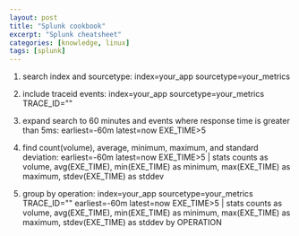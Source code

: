 ```yaml
---
layout: post
title: "Splunk cookbook"
excerpt: "Splunk cheatsheet"
categories: [knowledge, linux]
tags: [splunk]
---
```



1. search index and sourcetype: index=your_app sourcetype=your_metrics

2. include traceid events: index=your_app sourcetype=your_metrics
TRACE_ID="<traceid>"

3. expand search to 60 minutes and events where response time is greater than
5ms:  earliest=-60m latest=now EXE_TIME>5

4. find count(volume), average, minimum, maximum, and standard deviation: 
earliest=-60m latest=now EXE_TIME>5 | stats counts as volume, avg(EXE_TIME),
min(EXE_TIME) as minimum, max(EXE_TIME) as maximum, stdev(EXE_TIME) as stddev

5. group by operation:  index=your_app sourcetype=your_metrics
TRACE_ID="<traceid>" earliest=-60m latest=now EXE_TIME>5 | stats counts as volume, avg(EXE_TIME),
min(EXE_TIME) as minimum, max(EXE_TIME) as maximum, stdev(EXE_TIME) as stddev
by OPERATION



